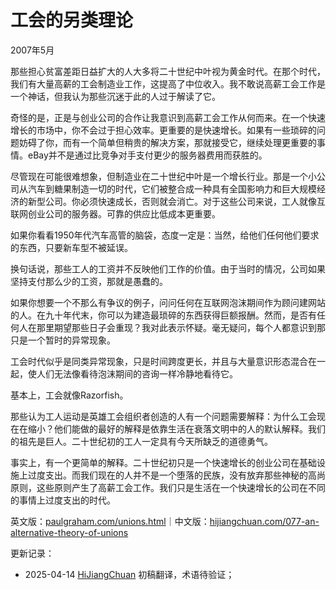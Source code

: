 


# 工会的另类理论

2007年5月

那些担心贫富差距日益扩大的人大多将二十世纪中叶视为黄金时代。在那个时代，我们有大量高薪的工会制造业工作，这提高了中位收入。我不敢说高薪工会工作是一个神话，但我认为那些沉迷于此的人过于解读了它。

奇怪的是，正是与创业公司的合作让我意识到高薪工会工作从何而来。在一个快速增长的市场中，你不会过于担心效率。更重要的是快速增长。如果有一些琐碎的问题妨碍了你，而有一个简单但稍贵的解决方案，那就接受它，继续处理更重要的事情。eBay并不是通过比竞争对手支付更少的服务器费用而获胜的。

尽管现在可能很难想象，但制造业在二十世纪中叶是一个增长行业。那是一个小公司从汽车到糖果制造一切的时代，它们被整合成一种具有全国影响力和巨大规模经济的新型公司。你必须快速成长，否则就会消亡。对于这些公司来说，工人就像互联网创业公司的服务器。可靠的供应比低成本更重要。

如果你看看1950年代汽车高管的脑袋，态度一定是：当然，给他们任何他们要求的东西，只要新车型不被延误。

换句话说，那些工人的工资并不反映他们工作的价值。由于当时的情况，公司如果坚持支付那么少的工资，那就是愚蠢的。

如果你想要一个不那么有争议的例子，问问任何在互联网泡沫期间作为顾问建网站的人。在九十年代末，你可以为建造最琐碎的东西获得巨额报酬。然而，是否有任何人在那里期望那些日子会重现？我对此表示怀疑。毫无疑问，每个人都意识到那只是一个暂时的异常现象。

工会时代似乎是同类异常现象，只是时间跨度更长，并且与大量意识形态混合在一起，使人们无法像看待泡沫期间的咨询一样冷静地看待它。

基本上，工会就像Razorfish。

那些认为工人运动是英雄工会组织者创造的人有一个问题需要解释：为什么工会现在在缩小？他们能做的最好的解释是依靠生活在衰落文明中的人的默认解释。我们的祖先是巨人。二十世纪初的工人一定具有今天所缺乏的道德勇气。

事实上，有一个更简单的解释。二十世纪初只是一个快速增长的创业公司在基础设施上过度支出。而我们现在的人并不是一个堕落的民族，没有放弃那些神秘的高尚原则，这些原则产生了高薪工会工作。我们只是生活在一个快速增长的公司在不同的事情上过度支出的时代。

英文版：[paulgraham.com/unions.html](https://paulgraham.com/unions.html)｜中文版：[hijiangchuan.com/077-an-alternative-theory-of-unions](https://hijiangchuan.com/077-an-alternative-theory-of-unions)

更新记录：
- 2025-04-14 [HiJiangChuan](https://hijiangchuan.com) 初稿翻译，术语待验证；


